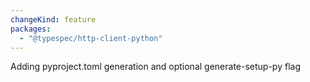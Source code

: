```yaml
---
changeKind: feature
packages:
  - "@typespec/http-client-python"
---
```


Adding pyproject.toml generation and optional generate-setup-py flag